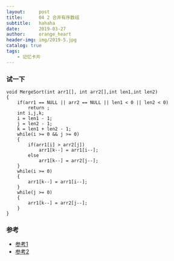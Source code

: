 ```yaml
---
layout:     post
title:      04 2 合并有序数组
subtitle:   hahaha
date:       2019-03-27
author:     orange_heart
header-img: img/2019-5.jpg
catalog: true
tags:
    - 记忆卡片
---
```


### 试一下

```objc
void MergeSort(int arr1[], int arr2[],int len1,int len2)
{
	if(arr1 == NULL || arr2 == NULL || len1 < 0 || len2 < 0)
		return ;
	int i,j,k;
	i = len1 - 1;
	j = len2 - 1;
	k = len1 + len2 - 1;
	while(i >= 0 && j >= 0)
	{
		if(arr1[i] > arr2[j])
			arr1[k--] = arr1[i--];
		else
			arr1[k--] = arr2[j--];
	}
	while(i >= 0)
	{
		arr1[k--] = arr1[i--];
	}
	while(j >= 0)
	{
		arr1[k--] = arr2[j--];
	}
}
```

### 参考

- [参考1](https://github.com/zhedahht/CodingInterviewChinese2)
- [参考2](https://github.com/gatieme/CodingInterviews)
